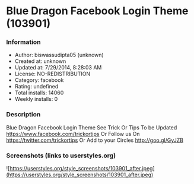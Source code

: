 # Blue Dragon Facebook Login Theme (103901)

### Information
- Author: biswassudipta05 (unknown)
- Created at: unknown
- Updated at: 7/29/2014, 8:28:03 AM
- License: NO-REDISTRIBUTION
- Category: facebook
- Rating: undefined
- Total installs: 14060
- Weekly installs: 0


### Description
Blue Dragon Facebook Login Theme
See Trick Or Tips To be Updated
https://www.facebook.com/trickortips
Or Follow us On
https://twitter.com/trickortips
Or Add to your Circles
http://goo.gl/GyJZB


### Screenshots (links to userstyles.org)
![https://userstyles.org/style_screenshots/103901_after.jpeg](https://userstyles.org/style_screenshots/103901_after.jpeg)


